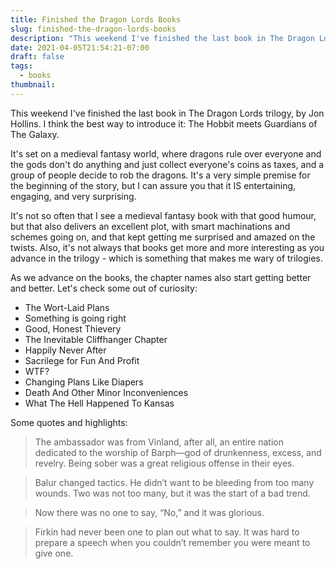```yaml
---
title: Finished the Dragon Lords Books
slug: finished-the-dragon-lords-books
description: "This weekend I've finished the last book in The Dragon Lords trilogy, by Jon Hollins. I think the best way to introduce it: The Hobbit meets Guardians of The Galaxy. "
date: 2021-04-05T21:54:21-07:00
draft: false
tags:
  - books
thumbnail:
---
```


This weekend I've finished the last book in The Dragon Lords trilogy, by Jon Hollins. I think the best way to introduce it: The Hobbit meets Guardians of The Galaxy. 

<!--more-->

It's set on a medieval fantasy world, where dragons rule over everyone and the gods don't do anything and just collect everyone's coins as taxes, and a group of people decide to rob the dragons. It's a very simple premise for the beginning of the story, but I can assure you that it IS entertaining, engaging, and very surprising.

It's not so often that I see a medieval fantasy book with that good humour, but that also delivers an excellent plot, with smart machinations and schemes going on, and that kept getting me surprised and amazed on the twists. Also, it's not always that books get more and more interesting as you advance in the trilogy - which is something that makes me wary of trilogies.

As we advance on the books, the chapter names also start getting better and better. Let's check some out of curiosity:

- The Wort-Laid Plans
- Something is going right
- Good, Honest Thievery
- The Inevitable Cliffhanger Chapter
- Happily Never After
- Sacrilege for Fun And Profit
- WTF?
- Changing Plans Like Diapers
- Death And Other Minor Inconveniences
- What The Hell Happened To Kansas

Some quotes and highlights:

> The ambassador was from Vinland, after all, an entire nation dedicated to the worship of Barph—god of drunkenness, excess, and revelry. Being sober was a great religious offense in their eyes.

> Balur changed tactics. He didn’t want to be bleeding from too many wounds. Two was not too many, but it was the start of a bad trend.

> Now there was no one to say, “No,” and it was glorious.

> Firkin had never been one to plan out what to say. It was hard to prepare a speech when you couldn’t remember you were meant to give one.